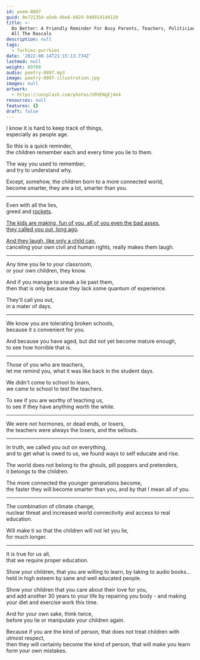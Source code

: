 ```yaml
---
id: poem-0897
guid: 0e721354-a5eb-4be6-b029-940914144120
title: >-
  Do Better: A Friendly Reminder For Busy Parents, Teachers, Politicians, And
  All The Rascals
description: null
tags:
  - furkies-purrkies
date: '2022-08-14T21:15:13.734Z'
lastmod: null
weight: 89700
audio: poetry-0897.mp3
image: poetry-0897-illustration.jpg
images: null
artwork:
  - https://unsplash.com/photos/U9VENgEj4e4
resources: null
features: {}
draft: false
---
```


I know it is hard to keep track of things,\
especially as people age.

So this is a quick reminder,\
the children remember each and every time you lie to them.

The way you used to remember,\
and try to understand why.

Except, somehow, the children born to a more connected world,\
become smarter, they are a lot, smarter than you.

---

Even with all the lies,\
greed and [rockets](https://www.youtube.com/watch?v=AC7Ewmlp9tA).

[The kids are making, fun of you, all of you even the bad asses](https://www.youtube.com/c/TOPNOTCHIDIOTS),\
[they called you out, long ago](https://www.youtube.com/watch?v=C74-f4ZV-ss).

[And they laugh, like only a child can](https://www.youtube.com/watch?v=fPJQw-x-xho),\
canceling your own civil and human rights, really makes them laugh.

---

Any time you lie to your classroom,\
or your own children, they know.

And if you manage to sneak a lie past them,\
then that is only because they lack some quantum of experience.

They'll call you out,\
in a mater of days.

---

We know you are tolerating broken schools,\
because it s convenient for you.

And because you have aged, but did not yet become mature enough,\
to see how horrible that is.

---

Those of you who are teachers,\
let me remind you, what it was like back in the student days.

We didn't come to school to learn,\
we came to school to test the teachers.

To see if you are worthy of teaching us,\
to see if they have anything worth the while.

---

We were not hormones, or dead ends, or losers,\
the teachers were always the losers, and the sellouts.

---

In truth, we called you out on everything,\
and to get what is owed to us, we found ways to self educate and rise.

The world does not belong to the ghouls, pill poppers and pretenders,\
it belongs to the children.

The more connected the younger generations become,\
the faster they will become smarter than you, and by that I mean all of you.

---

The combination of climate change,\
nuclear threat and increased world connectivity and access to real education.

Will make ti so that the children will not let you lie,\
for much longer.

---

It is true for us all,\
that we require proper education.

Show your children, that you are willing to learn, by taking to audio books...\
held in high esteem by sane and well educated people.

Show your children that you care about their love for you,\
and add another 30 years to your life by repairing you body - and making your diet and exercise work this time.

And for your own sake, think twice,\
before you lie or manipulate your children again.

Because if you are the kind of person, that does not treat children with utmost respect,\
then they will certainly become the kind of person, that will make you learn form your own mistakes.
